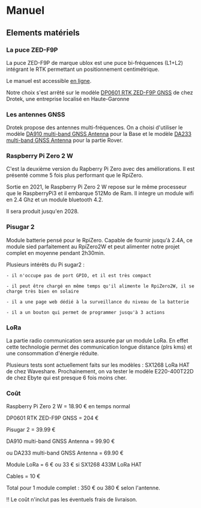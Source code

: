 # Manuel 

## Elements matériels

### La puce ZED-F9P

La puce ZED-F9P de marque ublox est une puce bi-fréquences (L1+L2) intégrant le RTK permettant un positionnement centimétrique.

Le manuel est accessible [en ligne](https://cdn.sparkfun.com/assets/learn_tutorials/8/5/6/ZED-F9P_Integration_Manual.pdf).

Notre choix s'est arrêté sur le modèle [DP0601 RTK ZED-F9P GNSS](https://store-drotek.com/891-1023-rtk-zed-f9p-gnss.html) de chez Drotek, une entreprise localisé en Haute-Garonne

### Les antennes GNSS

Drotek propose des antennes multi-fréquences. On a choisi d'utiliser le modèle [DA910 multi-band GNSS Antenna](https://store-drotek.com/910-da-910-multiband-gnss-antenna.html) pour la Base et le modèle [DA233 multi-band GNSS Antenna](https://store-drotek.com/925-da233.html) pour la partie Rover.

### Raspberry Pi Zero 2 W

C'est la deuxième version du Rapberry Pi Zero avec des améliorations. Il est présenté comme 5 fois plus performant que le RpiZero.

Sortie en 2021, le Raspberry Pi Zero 2 W repose sur le même processeur que le RaspberryPi3 et il embarque 512Mo de Ram. Il integre un module wifi en 2.4 Ghz et un module bluetooth 4.2.

Il sera produit jusqu'en 2028.

### Pisugar 2

Module batterie pensé pour le RpiZero. Capable de fournir jusqu'à 2.4A, ce module sied parfaitement au RpiZero2W et peut alimenter notre projet complet en moyenne pendant 2h30min.

Plusieurs intérêts du Pi sugar2 :

    - il n'occupe pas de port GPIO, et il est très compact

    - il peut être chargé en même temps qu'il alimente le RpiZero2W, il se charge très bien en solaire

    - il a une page web dédié à la surveillance du niveau de la batterie

    - il a un bouton qui permet de programmer jusqu'à 3 actions

### LoRa

La partie radio communication sera assurée par un module LoRa. En effet cette technologie permet des communication longue distance (plrs kms) et une consommation d'énergie réduite.

Plusieurs tests sont actuellement faits sur les modèles : SX1268 LoRa HAT de chez Waveshare.
Prochainement, on va tester le modèle  E220-400T22D de chez Ebyte qui est presque 6 fois moins cher.

### Coût

Raspberry Pi Zero 2 W           = 18.90 € en temps normal

DP0601 RTK ZED-F9P GNSS         = 204 €

Pisugar 2                       = 39.99 €

DA910 multi-band GNSS Antenna   = 99.90 €

ou DA233 multi-band GNSS Antenna = 69.90 €

Module LoRa                     = 6 € ou 33 € si SX1268 433M LoRa HAT

Cables                          = 10 €

Total pour 1 module complet : 350 € ou 380 € selon l'antenne.

!! Le coût n'inclut pas les éventuels frais de livraison.
